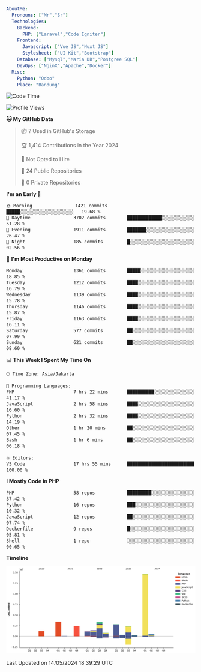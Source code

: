 ```yaml
AboutMe:
  Pronouns: ["Mr","Sr"]
  Technologies:
    Backend:
      PHP: ["Laravel","Code Igniter"]
    Frontend:
      Javascript: ["Vue JS","Nuxt JS"]
      Stylesheet: ["UI Kit","Bootstrap"]
    Database: ["Mysql","Maria DB","Postgree SQL"]
    DevOps: ["NginX","Apache","Docker"]
  Misc:
    Python: "Odoo"
    Place: "Bandung"
```

<!--START_SECTION:waka-->
![Code Time](http://img.shields.io/badge/Code%20Time-1%2C404%20hrs%209%20mins-blue)

![Profile Views](http://img.shields.io/badge/Profile%20Views-0-blue)

**🐱 My GitHub Data** 

> 📦 ? Used in GitHub's Storage 
 > 
> 🏆 1,414 Contributions in the Year 2024
 > 
> 🚫 Not Opted to Hire
 > 
> 📜 24 Public Repositories 
 > 
> 🔑 0 Private Repositories 
 > 
**I'm an Early 🐤** 

```text
🌞 Morning                1421 commits        █████░░░░░░░░░░░░░░░░░░░░   19.68 % 
🌆 Daytime                3702 commits        █████████████░░░░░░░░░░░░   51.28 % 
🌃 Evening                1911 commits        ███████░░░░░░░░░░░░░░░░░░   26.47 % 
🌙 Night                  185 commits         █░░░░░░░░░░░░░░░░░░░░░░░░   02.56 % 
```
📅 **I'm Most Productive on Monday** 

```text
Monday                   1361 commits        █████░░░░░░░░░░░░░░░░░░░░   18.85 % 
Tuesday                  1212 commits        ████░░░░░░░░░░░░░░░░░░░░░   16.79 % 
Wednesday                1139 commits        ████░░░░░░░░░░░░░░░░░░░░░   15.78 % 
Thursday                 1146 commits        ████░░░░░░░░░░░░░░░░░░░░░   15.87 % 
Friday                   1163 commits        ████░░░░░░░░░░░░░░░░░░░░░   16.11 % 
Saturday                 577 commits         ██░░░░░░░░░░░░░░░░░░░░░░░   07.99 % 
Sunday                   621 commits         ██░░░░░░░░░░░░░░░░░░░░░░░   08.60 % 
```


📊 **This Week I Spent My Time On** 

```text
🕑︎ Time Zone: Asia/Jakarta

💬 Programming Languages: 
PHP                      7 hrs 22 mins       ██████████░░░░░░░░░░░░░░░   41.17 % 
JavaScript               2 hrs 58 mins       ████░░░░░░░░░░░░░░░░░░░░░   16.60 % 
Python                   2 hrs 32 mins       ████░░░░░░░░░░░░░░░░░░░░░   14.19 % 
Other                    1 hr 20 mins        ██░░░░░░░░░░░░░░░░░░░░░░░   07.45 % 
Bash                     1 hr 6 mins         ██░░░░░░░░░░░░░░░░░░░░░░░   06.18 % 

🔥 Editors: 
VS Code                  17 hrs 55 mins      █████████████████████████   100.00 % 
```

**I Mostly Code in PHP** 

```text
PHP                      58 repos            █████████░░░░░░░░░░░░░░░░   37.42 % 
Python                   16 repos            ███░░░░░░░░░░░░░░░░░░░░░░   10.32 % 
JavaScript               12 repos            ██░░░░░░░░░░░░░░░░░░░░░░░   07.74 % 
Dockerfile               9 repos             █░░░░░░░░░░░░░░░░░░░░░░░░   05.81 % 
Shell                    1 repo              ░░░░░░░░░░░░░░░░░░░░░░░░░   00.65 % 
```



**Timeline**

![Lines of Code chart](https://raw.githubusercontent.com/vheins/vheins/main/assets/bar_graph.png)


 Last Updated on 14/05/2024 18:39:29 UTC
<!--END_SECTION:waka-->
